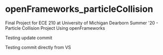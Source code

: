 # openFrameworks_particleCollision
Final Project for ECE 210 at University of Michigan Dearborn Summer '20 - Particle Collision Project Using openFrameworks

Testing update commit

Testing commit directly from VS
